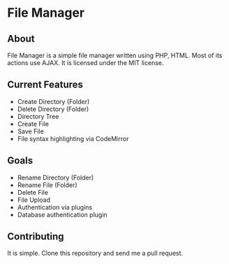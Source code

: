 # File Manager
## About
File Manager is a simple file manager written using PHP, HTML.  Most of its
actions use AJAX.  It is licensed under the MIT license.

## Current Features

* Create Directory (Folder)
* Delete Directory (Folder)
* Directory Tree
* Create File
* Save File
* File syntax highlighting via CodeMirror

## Goals

* Rename Directory (Folder)
* Rename File (Folder)
* Delete File
* File Upload
* Authentication via plugins
* Database authentication plugin

## Contributing

It is simple.  Clone this repository and send me a pull request.

